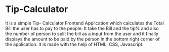 # Tip-Calculator
It is a simple Tip- Calculator Frontend Application which calculates the Total Bill the user has to pay to the people.
It take the Bill and the tip% and also the number of person to split the bill as a input from the user and it finally displays the amount to be paid by the person in the bottom right corner of the application.
It is made with the help of HTML, CSS, Javascript.
